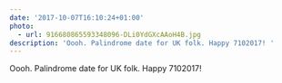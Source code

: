 ```yaml
---
date: '2017-10-07T16:10:24+01:00'
photo:
  - url: 916680865593348096-DLi0YdGXcAAoH4B.jpg
description: 'Oooh. Palindrome date for UK folk. Happy 7102017! '
---
```

Oooh. Palindrome date for UK folk. Happy 7102017! 
